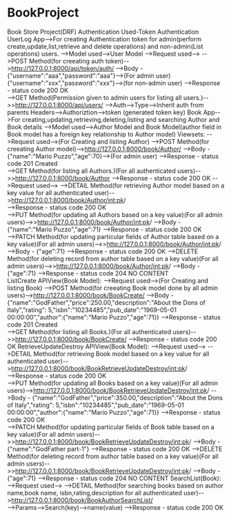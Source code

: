 # BookProject

Book Store Project(DRF)
Authentication Used-Token Authentication
UserLog App-->For creating Authentication token for admin(perform create,update,list,retrieve and delete operations) and non-admin(List operations) users.
    -->Model used-->User Model
    -->Request used-->
          -->POST Method(for creeating auth token)-->http://127.0.0.1:8000/api/token/auth/
              -->Body - {"username":"aaa","password":"aaa"}-->(For admin user)
                        {"username":"xxx","password":"xxx"}-->(for non-admin user)
              -->Response - status code 200 OK  
          -->GET Method(Permission given to admin users for listing all users.)-->>http://127.0.0.1:8000/api/users/
              -->Auth-->Type-->Inherit auth from parents
                        Headers-->Authoriztion-->token (generated token key)
Book App-->For creating,updating,retrieving,deleting,listing and searching Author and Book details
    -->Model used-->Author Model and Book Model(author field in Book model has a foreign key relationship to Author model)
Viewsets:
    -->Request used-->(For Creating and listing Author)
          -->POST Method(for creeating Author model)-->http://127.0.0.1:8000/book/Author/
              -->Body - {"name":"Mario Puzzo","age":70}-->(For admin user)
              -->Response - status code 201 Created  
          -->GET Method(for listing all Authors.)(For all authenticated users)-->>http://127.0.0.1:8000/book/Author
              -->Response - status code 200 OK
    -->Request used-->
          -->DETAIL Method(for retrieving Author model  based on a key value for all authenticated user)-->http://127.0.0.1:8000/book/Author/<int:pk>/              
              -->Response - status code 200 OK  
          -->PUT Method(for updating all Authors based on a key value)(For all admin users)-->>http://127.0.0.1:8000/book/Author/<int:pk>/ 
              -->Body - {"name":"Mario Puzzo","age":71}
              -->Response - status code 200 OK    
          -->PATCH Method(for updating particular fields of Author table based on a key value)(For all admin users)-->>http://127.0.0.1:8000/book/Author/<int:pk>/ 
              -->Body - {"age":71}
              -->Response - status code 200 OK 
          -->DELETE Method(for deleting record from author table based on a key value)(For all admin users)-->>http://127.0.0.1:8000/book/Author/<int:pk>/ 
              -->Body - {"age":71}
              -->Response - status code 204 NO CONTENT          
ListCreate APIView(Book Model):
    -->Request used-->(For Creating and listing Book)
          -->POST Method(for creeating Book model done by all admin users)-->http://127.0.0.1:8000/book/BookCreate/
              -->Body - {"name":"GodFather","price":250.00,"description":"About the Dons of Italy","rating":
                                5,"isbn":"10234485","pub_date":"1969-05-01 00:00:00","author":{"name":"Mario Puzzo","age":71}}
              -->Response - status code 201 Created  
          -->GET Method(for listing all Books.)(For all authenticated users)-->>http://127.0.0.1:8000/book/BookCreate/
              -->Response - status code 200 OK 
RetrieveUpdateDestroy APIView(Book Model):
    -->Request used-->
          -->DETAIL Method(for retrieving Book model  based on a key value for all authenticated user)-->http://127.0.0.1:8000/book/BookRetrieveUpdateDestroy/<int:pk>/           
              -->Response - status code 200 OK  
          -->PUT Method(for updating all Books based on a key value)(For all admin users)-->http://127.0.0.1:8000/book/BookRetrieveUpdateDestroy/<int:pk>/ 
              -->Body - {"name":"GodFather","price":350.00,"description":"About the Dons of Italy","rating":
                                5,"isbn":"10234485","pub_date":"1969-05-01 00:00:00","author":{"name":"Mario Puzzo","age":71}}
              -->Response - status code 200 OK    
          -->PATCH Method(for updating particular fields of Book table based on a key value)(For all admin users)-->>http://127.0.0.1:8000/book/BookRetrieveUpdateDestroy/<int:pk>/ 
              -->Body - {"name":"GodFather part-1"}
              -->Response - status code 200 OK 
          -->DELETE Method(for deleting record from author table based on a key value)(For all admin users)-->>http://127.0.0.1:8000/book/BookRetrieveUpdateDestroy/<int:pk>/ 
              -->Body - {"age":71}
              -->Response - status code 204 NO CONTENT 
SearchList(Book):
    -->Request used-->
          -->DETAIL Method(for searching books based on author name,book name, isbn,rating,description for all authenticated user)-->http://127.0.0.1:8000/book/BookAuthorSearchList/   
              -->Params-->Search(key)-->name(value)
              -->Response - status code 200 OK 
              
